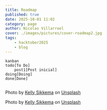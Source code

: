 ```yaml
---
title: Roadmap
published: true
date: 2025-10-01 11:02
category: page
author: Nicolas Villarroel
cover: ./images/pictures/cover-roadmap2.jpg
tags:
    - hacktober2025
    - blog
---
```


```mermaid
kanban
todo[To Do]
	post1[Post inicial]
doing[Doing]
done[Done]
    
```



Photo by [Kelly Sikkema](https://unsplash.com/@kellysikkema?utm_content=creditCopyText&utm_medium=referral&utm_source=unsplash) on [Unsplash](https://unsplash.com/photos/yellow-click-pen-on-white-printer-paper-gcHFXsdcmJE?utm_content=creditCopyText&utm_medium=referral&utm_source=unsplash)

Photo by [Kelly Sikkema](https://unsplash.com/@kellysikkema?utm_content=creditCopyText&utm_medium=referral&utm_source=unsplash) on [Unsplash](https://unsplash.com/photos/yellow-click-pen-on-white-printer-paper-gcHFXsdcmJE?utm_content=creditCopyText&utm_medium=referral&utm_source=unsplash)



